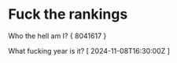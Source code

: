 # Fuck the rankings

Who the hell am I?
{ 8041617 }

What fucking year is it?
[ 2024-11-08T16:30:00Z ]

